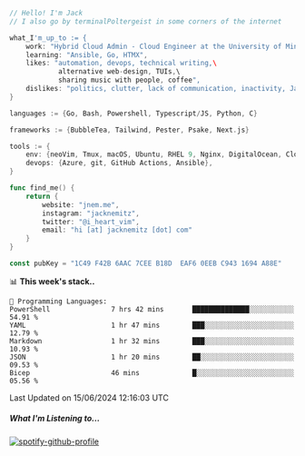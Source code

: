 ```go
// Hello! I'm Jack
// I also go by terminalPoltergeist in some corners of the internet

what_I'm_up_to := {
    work: "Hybrid Cloud Admin - Cloud Engineer at the University of Minnesota",
    learning: "Ansible, Go, HTMX",
    likes: "automation, devops, technical writing,\
            alternative web-design, TUIs,\
            sharing music with people, coffee",
    dislikes: "politics, clutter, lack of communication, inactivity, Java",
}

languages := {Go, Bash, Powershell, Typescript/JS, Python, C}

frameworks := {BubbleTea, Tailwind, Pester, Psake, Next.js}

tools := {
    env: {neoVim, Tmux, macOS, Ubuntu, RHEL 9, Nginx, DigitalOcean, Cloudflare},
    devops: {Azure, git, GitHub Actions, Ansible},
}

func find_me() {
    return {
        website: "jnem.me",
        instagram: "jacknemitz",
        twitter: "@i_heart_vim",
        email: "hi [at] jacknemitz [dot] com"
    }
}

const pubKey = "1C49 F42B 6AAC 7CEE B18D  EAF6 0EEB C943 1694 A88E"
```

<!--START_SECTION:waka-->
📊 **This week's stack..** 

```text
💬 Programming Languages: 
PowerShell               7 hrs 42 mins       ██████████████░░░░░░░░░░░   54.91 % 
YAML                     1 hr 47 mins        ███░░░░░░░░░░░░░░░░░░░░░░   12.79 % 
Markdown                 1 hr 32 mins        ███░░░░░░░░░░░░░░░░░░░░░░   10.93 % 
JSON                     1 hr 20 mins        ██░░░░░░░░░░░░░░░░░░░░░░░   09.53 % 
Bicep                    46 mins             █░░░░░░░░░░░░░░░░░░░░░░░░   05.56 % 
```


 Last Updated on 15/06/2024 12:16:03 UTC
<!--END_SECTION:waka-->

##### What I'm Listening to...

[![spotify-github-profile](https://spotify-github-profile.vercel.app/api/view?uid=jack.nemitz&cover_image=true&show_offline=true&bar_color=53b14f&bar_color_cover=false&background_color=121212FF)](https://spotify-github-profile.vercel.app/api/view?uid=jack.nemitz&redirect=true)

